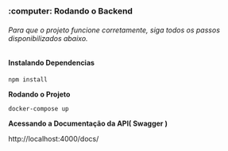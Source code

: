 <h3>:computer: Rodando o Backend</h3>

<h6>Para que o projeto funcione corretamente, siga todos os passos disponibilizados abaixo.</h6>

<h4>Instalando Dependencias</h4>

```
npm install
```

**Rodando o Projeto**

```
docker-compose up
```

**Acessando a Documentação da API( Swagger )**

http://localhost:4000/docs/

